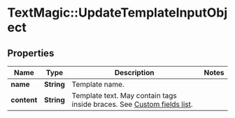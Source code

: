 # TextMagic::UpdateTemplateInputObject

## Properties
Name | Type | Description | Notes
------------ | ------------- | ------------- | -------------
**name** | **String** | Template name. | 
**content** | **String** | Template text. May contain tags inside braces. See [Custom fields list](http://docs.textmagictesting.com/#section/Custom-fields-list-(Merge-tags)). | 


